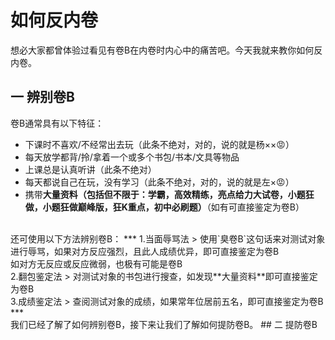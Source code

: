# 如何反内卷
想必大家都曾体验过看见有卷B在内卷时内心中的痛苦吧。今天我就来教你如何反内卷。
## 一 辨别卷B
卷B通常具有以下特征：
- 下课时不喜欢/不经常出去玩（此条不绝对，对的，说的就是杨××😡）
- 每天放学都背/拎/拿着一个或多个书包/书本/文具等物品
- 上课总是认真听讲（此条不绝对）
- 每天都说自己在玩，没有学习（此条不绝对，对的，说的就是左×😡）
- 携带**大量资料（包括但不限于：学霸，高效精练，亮点给力大试卷，小题狂做，小题狂做巅峰版，狂K重点，初中必刷题）**（如有可直接鉴定为卷B）
<br>
还可使用以下方法辨别卷B：  
***
1.当面辱骂法
> 使用`臭卷B`这句话来对测试对象进行辱骂，如果对方反应强烈，且此人成绩优异，即可直接鉴定为卷B<br>
如对方无反应或反应微弱，也极有可能是卷B<br>
2.翻包鉴定法
> 对测试对象的书包进行搜查，如发现**大量资料**即可直接鉴定为卷B<br>
3.成绩鉴定法
> 查阅测试对象的成绩，如果常年位居前五名，即可直接鉴定为卷B<br> 
***<br>
我们已经了解了如何辨别卷B，接下来让我们了解如何提防卷B。
## 二 提防卷B
